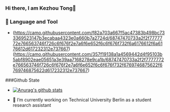 ### Hi there, I am Kezhou Tong👋

### 🌱 Language and Tool
- (https://camo.githubusercontent.com/f82a703a667f5ac47383b498bc733369523147b3ecabaa4323e0a660b7a2724d/68747470733a2f2f7777772e766563746f726c6f676f2e7a6f6e652f6c6f676f732f6a6176612f6a6176612d617232312e737667)   
(https://camo.githubusercontent.com/357f19138a1a4569442d4f95103b5abf8902eae05651a3e39aa7168278e9ca1b/68747470733a2f2f7777772e766563746f726c6f676f2e7a6f6e652f6c6f676f732f6769746875622f6769746875622d617232312e737667)

###Github State
- [![Anurag's github stats](https://github-readme-stats.vercel.app/api?username=kenzotong)](https://github.com/anuraghazra/github-readme-stats)

- 🔭 I’m currently working on Technical University Berlin as a student research assistant

